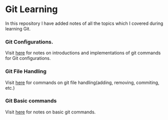 # Git Learning

In this repository I have added notes of all the topics which I covered during learning Git.

### Git Configurations.

Visit [here]() for notes on introductions and implementations of git commands for Git configurations.

### Git File Handling

Visit [here]() for commands on git file handling(adding, removing, commiting, etc.)

### Git Basic commands

Visit [here]() for notes on basic git commands.